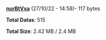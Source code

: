 [**nurBtVxa**](/data/nurBtVxa.txt) (27/10/22 - 14:58)- 117 bytes

**Total Datas**: 515

**Total Size**: 2.42 MB / 2.4 MB